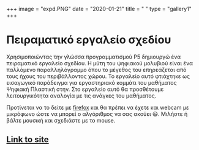 +++
image = "expd.PNG"
date = "2020-01-21"
title = " "
type = "gallery1"
+++

# Πειραματικό εργαλείο σχεδίου 

Χρησιμοποιώντας την γλώσσα προγραµµατισµού P5 δημιουργώ ένα πειραματικό εργαλείο σχεδίου. Η μύτη του ψηφιακού	μολυβιού είναι ένα παλλόμενο παραλληλόγραμμο όπου το μέγεθος του επηρεάζεται από τους ήχους
του περιβάλλοντος χώρου. Το εργαλείο αυτό φτιάχτηκε ως εισαγωγικό
παράδειγμα για εργαστηριακό κομμάτι του μαθήματος Ψηφιακή Πλαστική
στην. Στο εργαλείο αυτό θα προσθέτoυμε λειτουργικότητα αναλογία
με τις ανάγκες του μαθήματος.  

Προτίνεται να το δείτε με [firefox](https://www.mozilla.org/en-US/exp/firefox/new/)  και θα πρέπει να έχετε και webcam με μικρόφωνο ώστε να μπορεί ο αλγόριθμος να σας ακούει :smiley:. Μιλήστε ή βάλτε μουσική και σχεδιάστε με το mouse. 
## [Link to site](https://fmoraitis.github.io/Draw-with-sound-/) 







